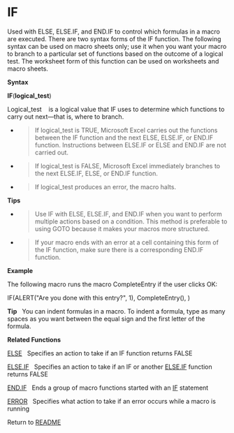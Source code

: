 # IF

Used with ELSE, ELSE.IF, and END.IF to control which formulas in a macro
are executed. There are two syntax forms of the IF function. The
following syntax can be used on macro sheets only; use it when you want
your macro to branch to a particular set of functions based on the
outcome of a logical test. The worksheet form of this function can be
used on worksheets and macro sheets.

**Syntax**

**IF**(**logical\_test**)

Logical\_test&nbsp;&nbsp;&nbsp;&nbsp;is a logical value that IF uses to
determine which functions to carry out next&mdash;that is, where to
branch.

  - > If logical\_test is TRUE, Microsoft Excel carries out the
    > functions between the IF function and the next ELSE, ELSE.IF, or
    > END.IF function. Instructions between ELSE.IF or ELSE and END.IF
    > are not carried out.

  - > If logical\_test is FALSE, Microsoft Excel immediately branches to
    > the next ELSE.IF, ELSE, or END.IF function.

  - > If logical\_test produces an error, the macro halts.

**Tips**

  - > Use IF with ELSE, ELSE.IF, and END.IF when you want to perform
    > multiple actions based on a condition. This method is preferable
    > to using GOTO because it makes your macros more structured.

  - > If your macro ends with an error at a cell containing this form of
    > the IF function, make sure there is a corresponding END.IF
    > function.

**Example**

The following macro runs the macro CompleteEntry if the user clicks OK:

IF(ALERT("Are you done with this entry?", 1), CompleteEntry(), )

**Tip**&nbsp;&nbsp;&nbsp;You can indent formulas in a macro. To indent a
formula, type as many spaces as you want between the equal sign and the
first letter of the formula.

**Related Functions**

[ELSE](ELSE.md)&nbsp;&nbsp;&nbsp;Specifies an action to take if an IF function
returns FALSE

[ELSE.IF](ELSE.IF.md)&nbsp;&nbsp;&nbsp;Specifies an action to take if an IF or another
[ELSE.IF](ELSE.IF.md) function returns FALSE

[END.IF](END.IF.md)&nbsp;&nbsp;&nbsp;Ends a group of macro functions started with an
[IF](IF.md) statement

[ERROR](ERROR.md)&nbsp;&nbsp;&nbsp;Specifies what action to take if an error occurs
while a macro is running



Return to [README](README.md#I)

